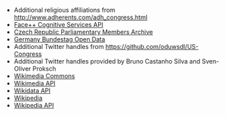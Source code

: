 ﻿* Additional religious affiliations from http://www.adherents.com/adh_congress.html <br />
* [Face++ Cognitive Services API](https://www.faceplusplus.com/) <br />
* [Czech Republic Parliamentary Members Archive](http://public.psp.cz/sqw/fsnem.sqw?zvo=1) <br />
* [Germany Bundestag Open Data](https://www.bundestag.de/service/opendata) <br />
* Additional Twitter handles from https://github.com/oduwsdl/US-Congress <br />
* Additional Twitter handles provided by Bruno Castanho Silva and Sven-Oliver Proksch <br />
* [Wikimedia Commons](https://commons.wikimedia.org/) <br />
* [Wikimedia API](https://wikimedia.org/) <br />
* [Wikidata API](https://www.wikidata.org/) <br />
* [Wikipedia](https://de.wikipedia.org/) <br />
* [Wikipedia API](https://en.wikipedia.org/w/api.php) 